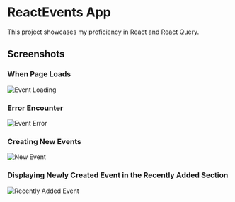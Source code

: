 # ReactEvents App

This project showcases my proficiency in React and React Query.

## Screenshots

### When Page Loads
![Event Loading](https://github.com/MandeepPaul/Reactiverse/assets/113959405/a89d2db5-8ae4-4abc-b7a2-4ad668b540cd)

### Error Encounter
![Event Error](https://github.com/MandeepPaul/Reactiverse/assets/113959405/22148cd2-e783-4a2e-979d-02d8e2a22b21)

### Creating New Events
![New Event](https://github.com/MandeepPaul/Reactiverse/assets/113959405/eb789ea3-751f-498e-b84b-e5662d06b534)

### Displaying Newly Created Event in the Recently Added Section
![Recently Added Event](https://github.com/MandeepPaul/Reactiverse/assets/113959405/66651718-be4b-4f3c-b6f1-49936a5725b4)
